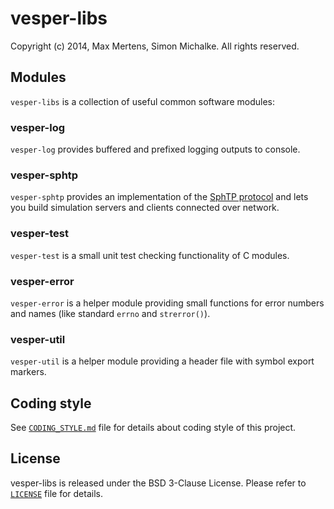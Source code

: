 
# vesper-libs

Copyright (c) 2014, Max Mertens, Simon Michalke.
All rights reserved.

## Modules

`vesper-libs` is a collection of useful common software modules:

### vesper-log

`vesper-log` provides buffered and prefixed logging outputs to console.

### vesper-sphtp

`vesper-sphtp` provides an implementation of the [SphTP protocol][sphtp_link]
and lets you build simulation servers and clients connected over network.

[sphtp_link]: https://github.com/jellysheep/spheresim/wiki/Protocol

### vesper-test

`vesper-test` is a small unit test checking functionality of C modules.

### vesper-error

`vesper-error` is a helper module providing small functions for error numbers
and names (like standard `errno` and `strerror()`).

### vesper-util

`vesper-util` is a helper module providing a header file with symbol export
markers.

## Coding style

See [`CODING_STYLE.md`](CODING_STYLE.md) file for details about coding style of
this project.

## License

vesper-libs is released under the BSD 3-Clause License.
Please refer to [`LICENSE`][license_link] file for details.

[license_link]:
https://github.com/VesperCommunity/vesper-libs/blob/master/LICENSE
